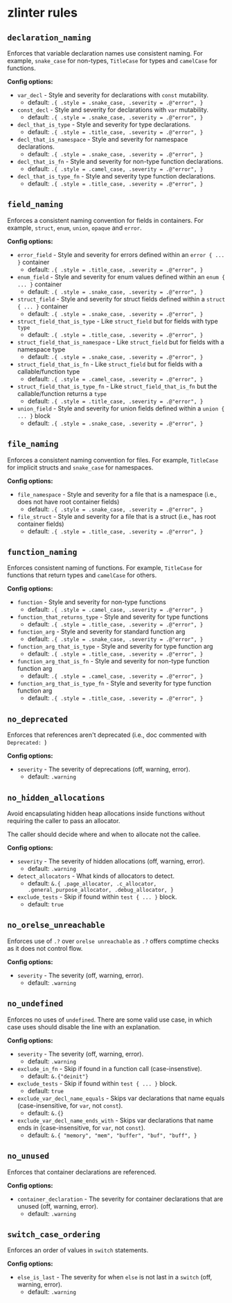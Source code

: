 # zlinter rules

## `declaration_naming`

Enforces that variable declaration names use consistent naming. For example,
`snake_case` for non-types, `TitleCase` for types and `camelCase` for functions.

**Config options:**

* `var_decl` - Style and severity for declarations with `const` mutability. 
   * default: `.{ .style = .snake_case, .severity = .@"error", }`
* `const_decl` - Style and severity for declarations with `var` mutability. 
   * default: `.{ .style = .snake_case, .severity = .@"error", }`
* `decl_that_is_type` - Style and severity for type declarations. 
   * default: `.{ .style = .title_case, .severity = .@"error", }`
* `decl_that_is_namespace` - Style and severity for namespace declarations. 
   * default: `.{ .style = .snake_case, .severity = .@"error", }`
* `decl_that_is_fn` - Style and severity for non-type function declarations. 
   * default: `.{ .style = .camel_case, .severity = .@"error", }`
* `decl_that_is_type_fn` - Style and severity type function declarations. 
   * default: `.{ .style = .title_case, .severity = .@"error", }`

## `field_naming`

Enforces a consistent naming convention for fields in containers. For
example, `struct`, `enum`, `union`, `opaque` and `error`.

**Config options:**

* `error_field` - Style and severity for errors defined within an `error { ... }` container 
   * default: `.{ .style = .title_case, .severity = .@"error", }`
* `enum_field` - Style and severity for enum values defined within an `enum { ... }` container 
   * default: `.{ .style = .snake_case, .severity = .@"error", }`
* `struct_field` - Style and severity for struct fields defined within a `struct { ... }` container 
   * default: `.{ .style = .snake_case, .severity = .@"error", }`
* `struct_field_that_is_type` - Like `struct_field` but for fields with type `type` 
   * default: `.{ .style = .title_case, .severity = .@"error", }`
* `struct_field_that_is_namespace` - Like `struct_field` but for fields with a namespace type 
   * default: `.{ .style = .snake_case, .severity = .@"error", }`
* `struct_field_that_is_fn` - Like `struct_field` but for fields with a callable/function type 
   * default: `.{ .style = .camel_case, .severity = .@"error", }`
* `struct_field_that_is_type_fn` - Like `struct_field_that_is_fn` but the callable/function returns a `type` 
   * default: `.{ .style = .title_case, .severity = .@"error", }`
* `union_field` - Style and severity for union fields defined within a `union { ... }` block 
   * default: `.{ .style = .snake_case, .severity = .@"error", }`

## `file_naming`

Enforces a consistent naming convention for files. For example, `TitleCase`
for implicit structs and `snake_case` for namespaces.

**Config options:**

* `file_namespace` - Style and severity for a file that is a namespace (i.e., does not have root container fields) 
   * default: `.{ .style = .snake_case, .severity = .@"error", }`
* `file_struct` - Style and severity for a file that is a struct (i.e., has root container fields) 
   * default: `.{ .style = .title_case, .severity = .@"error", }`

## `function_naming`

Enforces consistent naming of functions. For example, `TitleCase` for functions
that return types and `camelCase` for others.

**Config options:**

* `function` - Style and severity for non-type functions 
   * default: `.{ .style = .camel_case, .severity = .@"error", }`
* `function_that_returns_type` - Style and severity for type functions 
   * default: `.{ .style = .title_case, .severity = .@"error", }`
* `function_arg` - Style and severity for standard function arg 
   * default: `.{ .style = .snake_case, .severity = .@"error", }`
* `function_arg_that_is_type` - Style and severity for type function arg 
   * default: `.{ .style = .title_case, .severity = .@"error", }`
* `function_arg_that_is_fn` - Style and severity for non-type function function arg 
   * default: `.{ .style = .camel_case, .severity = .@"error", }`
* `function_arg_that_is_type_fn` - Style and severity for type function function arg 
   * default: `.{ .style = .title_case, .severity = .@"error", }`

## `no_deprecated`

Enforces that references aren't deprecated (i.e., doc commented with `Deprecated: `)

**Config options:**

* `severity` - The severity of deprecations (off, warning, error). 
   * default: `.warning`

## `no_hidden_allocations`

Avoid encapsulating hidden heap allocations inside functions without
requiring the caller to pass an allocator.

The caller should decide where and when to allocate not the callee.

**Config options:**

* `severity` - The severity of hidden allocations (off, warning, error). 
   * default: `.warning`
* `detect_allocators` - What kinds of allocators to detect. 
   * default: `&.{ .page_allocator, .c_allocator, .general_purpose_allocator, .debug_allocator, }`
* `exclude_tests` - Skip if found within `test { ... }` block. 
   * default: `true`

## `no_orelse_unreachable`

Enforces use of `.?` over `orelse unreachable` as `.?` offers comptime checks
as it does not control flow.

**Config options:**

* `severity` - The severity (off, warning, error). 
   * default: `.warning`

## `no_undefined`

Enforces no uses of `undefined`. There are some valid use case, in which
case uses should disable the line with an explanation.

**Config options:**

* `severity` - The severity (off, warning, error). 
   * default: `.warning`
* `exclude_in_fn` - Skip if found in a function call (case-insenstive). 
   * default: `&.{"deinit"}`
* `exclude_tests` - Skip if found within `test { ... }` block. 
   * default: `true`
* `exclude_var_decl_name_equals` - Skips var declarations that name equals (case-insensitive, for `var`, not `const`). 
   * default: `&.{}`
* `exclude_var_decl_name_ends_with` - Skips var declarations that name ends in (case-insensitive, for `var`, not `const`). 
   * default: `&.{ "memory", "mem", "buffer", "buf", "buff", }`

## `no_unused`

Enforces that container declarations are referenced.

**Config options:**

* `container_declaration` - The severity for container declarations that are unused (off, warning, error). 
   * default: `.warning`

## `switch_case_ordering`

Enforces an order of values in `switch` statements.

**Config options:**

* `else_is_last` - The severity for when `else` is not last in a `switch` (off, warning, error). 
   * default: `.warning`

